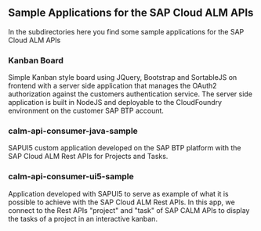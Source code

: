 ## Sample Applications for the SAP Cloud ALM APIs


In the subdirectories here you find some sample applications for the SAP Cloud ALM APIs

### Kanban Board
Simple Kanban style board using JQuery, Bootstrap and SortableJS on frontend with a server side application that manages the OAuth2 authorization against the customers authentication service. The server side application is built in NodeJS and deployable to the CloudFoundry environment on the customer SAP BTP account.


### calm-api-consumer-java-sample
SAPUI5 custom application developed on the SAP BTP platform with the SAP Cloud ALM Rest APIs for Projects and Tasks. 


### calm-api-consumer-ui5-sample
Application developed with SAPUI5 to serve as example of what it is possible to achieve with the SAP Cloud ALM Rest APIs. 
In this app, we connect to the Rest APIs "project" and "task" of SAP CALM APIs to display the tasks of a project in an interactive kanban.
